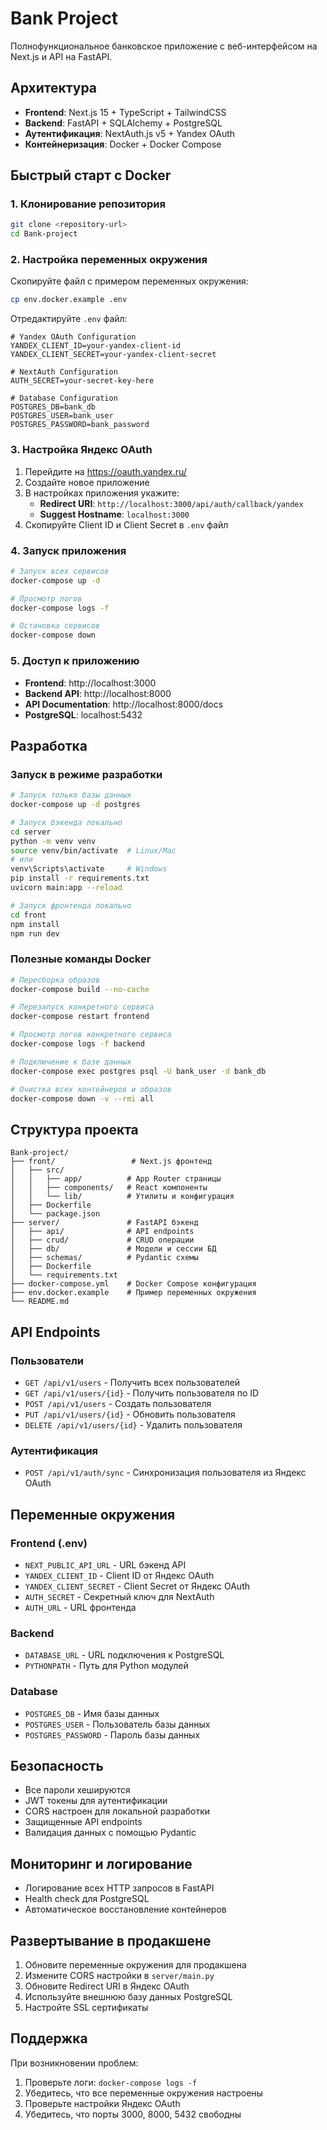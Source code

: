 # Bank Project

Полнофункциональное банковское приложение с веб-интерфейсом на Next.js и API на FastAPI.

## Архитектура

- **Frontend**: Next.js 15 + TypeScript + TailwindCSS
- **Backend**: FastAPI + SQLAlchemy + PostgreSQL
- **Аутентификация**: NextAuth.js v5 + Yandex OAuth
- **Контейнеризация**: Docker + Docker Compose

## Быстрый старт с Docker

### 1. Клонирование репозитория

```bash
git clone <repository-url>
cd Bank-project
```

### 2. Настройка переменных окружения

Скопируйте файл с примером переменных окружения:

```bash
cp env.docker.example .env
```

Отредактируйте `.env` файл:

```env
# Yandex OAuth Configuration
YANDEX_CLIENT_ID=your-yandex-client-id
YANDEX_CLIENT_SECRET=your-yandex-client-secret

# NextAuth Configuration
AUTH_SECRET=your-secret-key-here

# Database Configuration
POSTGRES_DB=bank_db
POSTGRES_USER=bank_user
POSTGRES_PASSWORD=bank_password
```

### 3. Настройка Яндекс OAuth

1. Перейдите на https://oauth.yandex.ru/
2. Создайте новое приложение
3. В настройках приложения укажите:
   - **Redirect URI**: `http://localhost:3000/api/auth/callback/yandex`
   - **Suggest Hostname**: `localhost:3000`
4. Скопируйте Client ID и Client Secret в `.env` файл

### 4. Запуск приложения

```bash
# Запуск всех сервисов
docker-compose up -d

# Просмотр логов
docker-compose logs -f

# Остановка сервисов
docker-compose down
```

### 5. Доступ к приложению

- **Frontend**: http://localhost:3000
- **Backend API**: http://localhost:8000
- **API Documentation**: http://localhost:8000/docs
- **PostgreSQL**: localhost:5432

## Разработка

### Запуск в режиме разработки

```bash
# Запуск только базы данных
docker-compose up -d postgres

# Запуск бэкенда локально
cd server
python -m venv venv
source venv/bin/activate  # Linux/Mac
# или
venv\Scripts\activate     # Windows
pip install -r requirements.txt
uvicorn main:app --reload

# Запуск фронтенда локально
cd front
npm install
npm run dev
```

### Полезные команды Docker

```bash
# Пересборка образов
docker-compose build --no-cache

# Перезапуск конкретного сервиса
docker-compose restart frontend

# Просмотр логов конкретного сервиса
docker-compose logs -f backend

# Подключение к базе данных
docker-compose exec postgres psql -U bank_user -d bank_db

# Очистка всех контейнеров и образов
docker-compose down -v --rmi all
```

## Структура проекта

```
Bank-project/
├── front/                 # Next.js фронтенд
│   ├── src/
│   │   ├── app/          # App Router страницы
│   │   ├── components/   # React компоненты
│   │   └── lib/          # Утилиты и конфигурация
│   ├── Dockerfile
│   └── package.json
├── server/               # FastAPI бэкенд
│   ├── api/              # API endpoints
│   ├── crud/             # CRUD операции
│   ├── db/               # Модели и сессии БД
│   ├── schemas/          # Pydantic схемы
│   ├── Dockerfile
│   └── requirements.txt
├── docker-compose.yml    # Docker Compose конфигурация
├── env.docker.example    # Пример переменных окружения
└── README.md
```

## API Endpoints

### Пользователи
- `GET /api/v1/users` - Получить всех пользователей
- `GET /api/v1/users/{id}` - Получить пользователя по ID
- `POST /api/v1/users` - Создать пользователя
- `PUT /api/v1/users/{id}` - Обновить пользователя
- `DELETE /api/v1/users/{id}` - Удалить пользователя

### Аутентификация
- `POST /api/v1/auth/sync` - Синхронизация пользователя из Яндекс OAuth

## Переменные окружения

### Frontend (.env)
- `NEXT_PUBLIC_API_URL` - URL бэкенд API
- `YANDEX_CLIENT_ID` - Client ID от Яндекс OAuth
- `YANDEX_CLIENT_SECRET` - Client Secret от Яндекс OAuth
- `AUTH_SECRET` - Секретный ключ для NextAuth
- `AUTH_URL` - URL фронтенда

### Backend
- `DATABASE_URL` - URL подключения к PostgreSQL
- `PYTHONPATH` - Путь для Python модулей

### Database
- `POSTGRES_DB` - Имя базы данных
- `POSTGRES_USER` - Пользователь базы данных
- `POSTGRES_PASSWORD` - Пароль базы данных

## Безопасность

- Все пароли хешируются
- JWT токены для аутентификации
- CORS настроен для локальной разработки
- Защищенные API endpoints
- Валидация данных с помощью Pydantic

## Мониторинг и логирование

- Логирование всех HTTP запросов в FastAPI
- Health check для PostgreSQL
- Автоматическое восстановление контейнеров

## Развертывание в продакшене

1. Обновите переменные окружения для продакшена
2. Измените CORS настройки в `server/main.py`
3. Обновите Redirect URI в Яндекс OAuth
4. Используйте внешнюю базу данных PostgreSQL
5. Настройте SSL сертификаты

## Поддержка

При возникновении проблем:

1. Проверьте логи: `docker-compose logs -f`
2. Убедитесь, что все переменные окружения настроены
3. Проверьте настройки Яндекс OAuth
4. Убедитесь, что порты 3000, 8000, 5432 свободны
